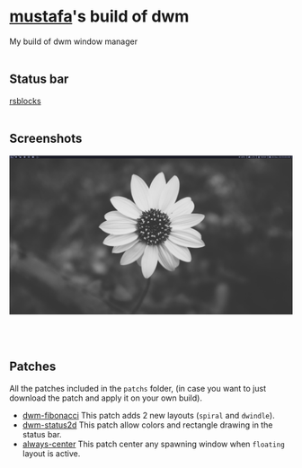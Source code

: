 # [mustafa](https://github.com/MustafaSalih1993)'s build of dwm

My build of dwm window manager
<br/>
<br/>

## Status bar
[rsblocks](https://github.com/MustafaSalih1993/rsblocks)
<br/>
<br/>

## Screenshots
<p align="center">
	<img src="./screenshots/1.png"/>
</p><br>
<br/>

## Patches
All the patches included in the `patchs` folder, (in case you want to just download the patch and apply it on your own build).

* [dwm-fibonacci](https://dwm.suckless.org/patches/fibonacci/) This patch adds 2 new layouts (`spiral` and `dwindle`).
* [dwm-status2d](https://dwm.suckless.org/patches/status2d/) This patch allow colors and rectangle drawing in the status bar.
* [always-center](https://dwm.suckless.org/patches/alwayscenter/) This patch center any spawning window when `floating` layout is active.
